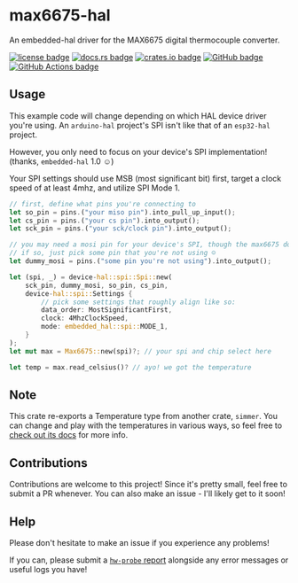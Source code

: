 <!-- cargo-rdme start -->

# max6675-hal

An embedded-hal driver for the MAX6675 digital thermocouple converter.

[<img alt="license badge" src="https://img.shields.io/github/license/onkoe/max6675-hal">](https://github.com/onkoe/max6675-hal)
[<img alt="docs.rs badge" src="https://img.shields.io/docsrs/max6675-hal">](https://docs.rs/max6675-hal)
[<img alt="crates.io badge" src="https://img.shields.io/crates/dv/max6675-hal?label=crates.io">](https://crates.io/crates/max6675-hal)
[<img alt="GitHub badge" src="https://img.shields.io/badge/github-onkoe/max6675--hal-6e5494">](https://github.com/onkoe/max6675-hal)
[<img alt="GitHub Actions badge" src="https://img.shields.io/github/actions/workflow/status/onkoe/max6675-hal/ci.yml?branch=main">](https://github.com/onkoe/max6675-hal/actions)

## Usage

This example code will change depending on which HAL device driver you're
using. An `arduino-hal` project's SPI isn't like that of an `esp32-hal`
project.

However, you only need to focus on your device's SPI implementation!
(thanks, `embedded-hal` 1.0 ☺️)

Your SPI settings should use MSB (most significant bit) first, target a clock speed of
at least 4mhz, and utilize SPI Mode 1.

```rust
// first, define what pins you're connecting to
let so_pin = pins.("your miso pin").into_pull_up_input();
let cs_pin = pins.("your cs pin").into_output();
let sck_pin = pins.("your sck/clock pin").into_output();

// you may need a mosi pin for your device's SPI, though the max6675 doesn't use one.
// if so, just pick some pin that you're not using ☺️
let dummy_mosi = pins.("some pin you're not using").into_output();

let (spi, _) = device-hal::spi::Spi::new(
    sck_pin, dummy_mosi, so_pin, cs_pin,
    device-hal::spi::Settings {
        // pick some settings that roughly align like so:
        data_order: MostSignificantFirst,
        clock: 4MhzClockSpeed,
        mode: embedded_hal::spi::MODE_1,
    }
);
let mut max = Max6675::new(spi)?; // your spi and chip select here

let temp = max.read_celsius()? // ayo! we got the temperature
```

## Note

This crate re-exports a Temperature type from another crate, `simmer`.
You can change and play with the temperatures in various ways, so feel free
to [check out its docs](https://docs.rs/crate/simmer/latest) for more info.

## Contributions

Contributions are welcome to this project! Since it's pretty small, feel
free to submit a PR whenever. You can also make an issue - I'll likely get
to it soon!

## Help

Please don't hesitate to make an issue if you experience any problems!

If you can, please submit a [`hw-probe` report](https://linux-hardware.org/?view=howto)
alongside any error messages or useful logs you have!

<!-- cargo-rdme end -->
